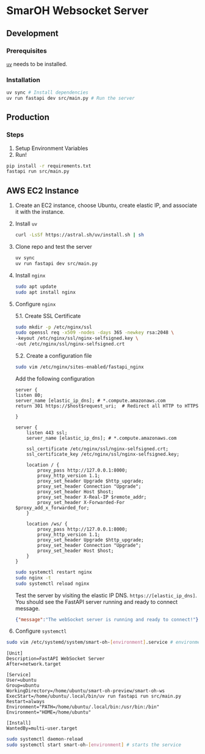 # SmarOH Websocket Server

## Development

### Prerequisites

[`uv`](https://docs.astral.sh/uv/getting-started/installation/) needs to be installed.

### Installation

```bash
uv sync # Install dependencies
uv run fastapi dev src/main.py # Run the server
```

## Production

### Steps

1. Setup Environment Variables
2. Run!

```bash
pip install -r requirements.txt
fastapi run src/main.py
```

## AWS EC2 Instance

1. Create an EC2 instance, choose Ubuntu, create elastic IP, and associate it with the instance.
2. Install `uv`

    ```bash
    curl -LsSf https://astral.sh/uv/install.sh | sh
    ```

3. Clone repo and test the server

    ```bash
    uv sync
    uv run fastapi dev src/main.py
    ```

4. Install `nginx`

    ```bash
    sudo apt update
    sudo apt install nginx
    ```

5. Configure `nginx`

    5.1. Create SSL Certificate

    ```bash
    sudo mkdir -p /etc/nginx/ssl 
    sudo openssl req -x509 -nodes -days 365 -newkey rsa:2048 \
    -keyout /etc/nginx/ssl/nginx-selfsigned.key \
    -out /etc/nginx/ssl/nginx-selfsigned.crt
    ```

    5.2. Create a configuration file

    ```bash
    sudo vim /etc/nginx/sites-enabled/fastapi_nginx
    ```

    Add the following configuration

    ```nginx
    server {
    listen 80;
    server_name [elastic_ip_dns]; # *.compute.amazonaws.com
    return 301 https://$host$request_uri;  # Redirect all HTTP to HTTPS

    }

    server {
        listen 443 ssl;
        server_name [elastic_ip_dns]; # *.compute.amazonaws.com

        ssl_certificate /etc/nginx/ssl/nginx-selfsigned.crt;
        ssl_certificate_key /etc/nginx/ssl/nginx-selfsigned.key;

        location / {
            proxy_pass http://127.0.0.1:8000;
            proxy_http_version 1.1;
            proxy_set_header Upgrade $http_upgrade;
            proxy_set_header Connection "Upgrade";
            proxy_set_header Host $host;
            proxy_set_header X-Real-IP $remote_addr;
            proxy_set_header X-Forwarded-For $proxy_add_x_forwarded_for;
        }

        location /ws/ {
            proxy_pass http://127.0.0.1:8000;
            proxy_http_version 1.1;
            proxy_set_header Upgrade $http_upgrade;
            proxy_set_header Connection "Upgrade";
            proxy_set_header Host $host;
        }
    }
    ```

    ```bash
    sudo systemctl restart nginx
    sudo nginx -t
    sudo systemctl reload nginx
    ```

    Test the server by visiting the elastic IP DNS. `https://[elastic_ip_dns]`. You should see the FastAPI server running and ready to connect message.

    ```json
    {"message":"The webSocket server is running and ready to connect!"}
    ```

6. Configure `systemctl`

```bash
sudo vim /etc/systemd/system/smart-oh-[environment].service # environment: preview, production
```

```systemd
[Unit]
Description=FastAPI WebSocket Server
After=network.target

[Service]
User=ubuntu
Group=ubuntu
WorkingDirectory=/home/ubuntu/smart-oh-preview/smart-oh-ws
ExecStart=/home/ubuntu/.local/bin/uv run fastapi run src/main.py
Restart=always
Environment="PATH=/home/ubuntu/.local/bin:/usr/bin:/bin"
Environment="HOME=/home/ubuntu"

[Install]
WantedBy=multi-user.target
```

```bash
sudo systemctl daemon-reload
sudo systemctl start smart-oh-[environment] # starts the service
```
